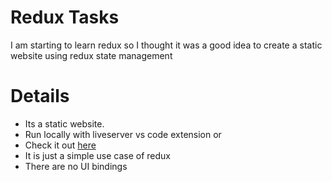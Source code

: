 # Redux Tasks

I am starting to learn redux so I thought it was a good idea to create a static website using redux state management

# Details

- Its a static website.
- Run locally with liveserver vs code extension or
- Check it out [here]()
- It is just a simple use case of redux
- There are no UI bindings
